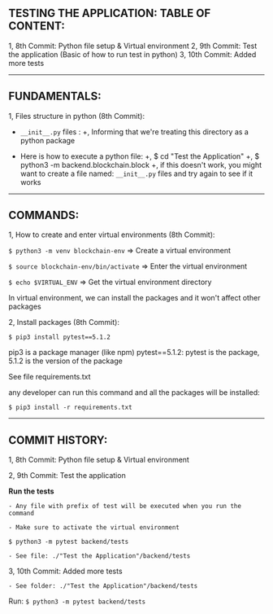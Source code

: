 ## TESTING THE APPLICATION: TABLE OF CONTENT:

1, 8th Commit: Python file setup & Virtual environment
2, 9th Commit: Test the application (Basic of how to run test in python)
3, 10th Commit: Added more tests

---

## FUNDAMENTALS:

1, Files structure in python (8th Commit):

- `__init__.py` files :
  +, Informing that we're treating this directory as a python package

- Here is how to execute a python file:
  +, $ cd "Test the Application"
  +, $ python3 -m backend.blockchain.block
  +, if this doesn't work, you might want to create a file named: `__init__.py` files
  and try again to see if it works

---

## COMMANDS:

1, How to create and enter virtual environments (8th Commit):

`$ python3 -m venv blockchain-env`
=> Create a virtual environment

`$ source blockchain-env/bin/activate`
=> Enter the virtual environment

`$ echo $VIRTUAL_ENV`
=> Get the virtual environment directory

In virtual environment, we can install the packages and it won't affect
other packages

2, Install packages (8th Commit):

`$ pip3 install pytest==5.1.2`

pip3 is a package manager (like npm)
pytest==5.1.2: pytest is the package, 5.1.2 is the version of the package

See file requirements.txt

any developer can run this command and all the packages will be installed:

`$ pip3 install -r requirements.txt`

---

## COMMIT HISTORY:

1, 8th Commit: Python file setup & Virtual environment

2, 9th Commit: Test the application

**Run the tests**

    - Any file with prefix of test will be executed when you run the command

    - Make sure to activate the virtual environment

`$ python3 -m pytest backend/tests`

    - See file: ./"Test the Application"/backend/tests

3, 10th Commit: Added more tests

    - See folder: ./"Test the Application"/backend/tests

Run: `$ python3 -m pytest backend/tests`
